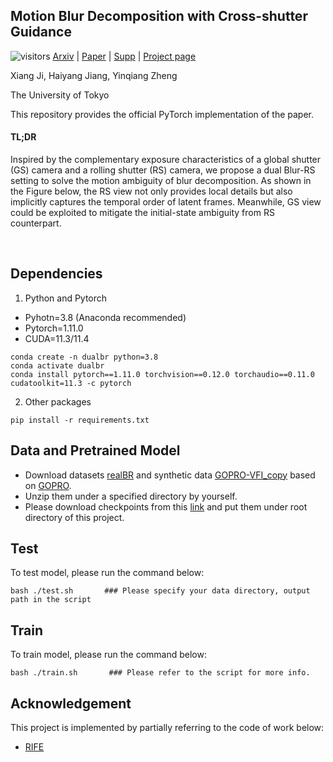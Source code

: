 ## Motion Blur Decomposition with Cross-shutter Guidance
![visitors](https://visitor-badge.laobi.icu/badge?page_id=jixiang2016/dualBR)  [Arxiv](http://arxiv.org/abs/2404.01120) | [Paper](https://openaccess.thecvf.com/content/CVPR2024/papers/Ji_Motion_Blur_Decomposition_with_Cross-shutter_Guidance_CVPR_2024_paper.pdf) | [Supp](https://openaccess.thecvf.com/content/CVPR2024/supplemental/Ji_Motion_Blur_Decomposition_CVPR_2024_supplemental.pdf) | [Project page](https://jixiang2016.github.io/dualBR_site)

Xiang Ji, Haiyang Jiang, Yinqiang Zheng

The University of Tokyo


This repository provides the official PyTorch implementation of the paper.

#### TL;DR
Inspired by the complementary exposure characteristics of a global shutter (GS) camera and a rolling shutter (RS) camera, we propose a dual Blur-RS setting to solve the motion ambiguity of blur decomposition. As shown in the Figure below, the RS view not only provides local details but also implicitly captures the temporal order of latent frames. Meanwhile, GS view could be exploited to mitigate the initial-state ambiguity from RS counterpart.

<br/>
<!--
<img width="800" alt="image" src="docs/img.png">
!-->
 
## Dependencies
1. Python and Pytorch
- Pyhotn=3.8 (Anaconda recommended)
- Pytorch=1.11.0
- CUDA=11.3/11.4
``` shell
conda create -n dualbr python=3.8
conda activate dualbr
conda install pytorch==1.11.0 torchvision==0.12.0 torchaudio==0.11.0 cudatoolkit=11.3 -c pytorch
```
2. Other packages
``` shell
pip install -r requirements.txt
```

## Data and Pretrained Model
- Download datasets [realBR](https://drive.google.com/file/d/1s9t6DHHfzB-o6pDhg4vqcgcFR6gdLxqj/view?usp=sharing) and synthetic data [GOPRO-VFI_copy](https://drive.google.com/file/d/1AaI1DD0SYECfL8GXFuCR6a4tZieRCMMe/view?usp=sharing) based on [GOPRO](https://drive.google.com/file/d/1rJTmM9_mLCNzBUUhYIGldBYgup279E_f/view?usp=sharing).  <!--   coming soon   -->
- Unzip them under a specified directory by yourself.
- Please download checkpoints from this [link](https://drive.google.com/drive/folders/1VDj-TLQxNCm3eIgCt5C-dJbYPDNzVLDO?usp=sharing) and put them under root directory of this project.

## Test
To test model, please run the command below:
``` shell
bash ./test.sh       ### Please specify your data directory, output path in the script
```
## Train
To train model, please run the command below:
``` shell
bash ./train.sh       ### Please refer to the script for more info.
```

## Acknowledgement
This project is implemented by partially referring to the code of work below:
- [RIFE](https://github.com/megvii-research/ECCV2022-RIFE)
